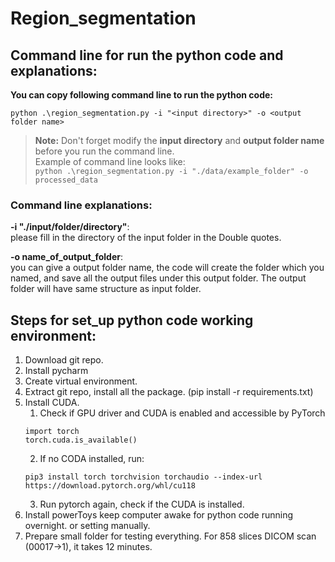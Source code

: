 # Region_segmentation

## Command line for run the python code and explanations:

**You can copy following command line to run the python code:**  

```
python .\region_segmentation.py -i "<input directory>" -o <output folder name>
```
> **Note:** Don't forget modify the **input directory** and **output folder name** before you run the command line.  
> Example of command line looks like:  
> ``python .\region_segmentation.py -i "./data/example_folder" -o processed_data``
### Command line explanations:
**-i "./input/folder/directory"**:   
please fill in the directory of the input folder in the Double quotes.  

**-o name_of_output_folder**:   
you can give a output folder name, the code will create the folder which you named,
and save all the output files under this output folder. The output folder will have same structure as input folder.
## Steps for set_up python code working environment:
1. Download git repo.
2. Install pycharm
3. Create virtual environment.
4. Extract git repo, install all the package. (pip install -r requirements.txt)
5. Install CUDA.
   1. Check if GPU driver and CUDA is enabled and accessible by PyTorch  
   ```
   import torch 
   torch.cuda.is_available()
   ```
   2. If no CODA installed, run:   
   ```
   pip3 install torch torchvision torchaudio --index-url https://download.pytorch.org/whl/cu118
   ```
   3. Run pytorch again, check if the CUDA is installed.
6. Install powerToys keep computer awake for python code running overnight. or setting manually.
7. Prepare small folder for testing everything. For 858 slices DICOM scan (00017->1), it takes 12 minutes.
